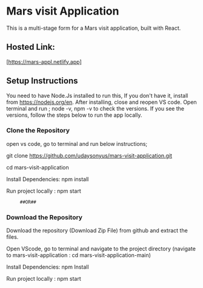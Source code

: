# Mars visit Application

This is a multi-stage form for a Mars visit application, built with React.

## Hosted Link:
[https://mars-appl.netlify.app]

## Setup Instructions

You need to have Node.Js installed to run this, If you don't have it, install from https://nodejs.org/en. After installing, close and reopen VS code. Open terminal and run ; node -v, npm -v to check the versions. If you see the versions, follow the steps below to run the app locally.

### Clone the Repository
open vs code, go to terminal and run below instructions;

git clone https://github.com/udaysonyus/mars-visit-application.git

cd mars-visit-application

Install Dependencies: npm install

Run project locally : npm start

         ##OR##

### Download the Repository

Download the repository (Download Zip File) from github and extract the files.

Open VScode, go to terminal and navigate to the project directory (navigate to mars-visit-application : cd mars-visit-application-main)

Install Dependencies: npm Install

Run project locally : npm start
